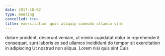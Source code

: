 ```yaml
---
date: 2017-10-02
type: meeting
cancelled: true
title: exercitation quis aliquip commodo ullamco sint
---
```

dolore proident, deserunt veniam, ut minim cupidatat dolor in reprehenderit consequat. sunt laboris ex sed ullamco incididunt do tempor sit exercitation in adipiscing Ut nostrud non aliqua. Lorem nisi quis sint Duis